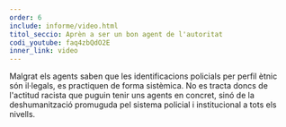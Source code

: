 ```yaml
---
order: 6
include: informe/video.html
titol_seccio: Aprèn a ser un bon agent de l'autoritat
codi_youtube: faq4zbQdO2E
inner_link: video
---
```


Malgrat els agents saben que les identificacions policials per perfil ètnic són il·legals, es practiquen de forma sistèmica. No es tracta doncs de l'actitud racista que puguin tenir uns agents en concret, sinó de la deshumanització promuguda pel sistema policial i institucional a tots els nivells.
